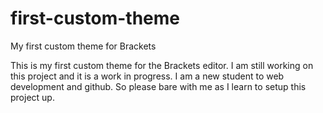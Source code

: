 # first-custom-theme

My first custom theme for Brackets

This is my first custom theme for the Brackets editor. I am still working on this project and it is a work in progress. I am a new student to web development and github. So please bare with me as I learn to setup this project up.
